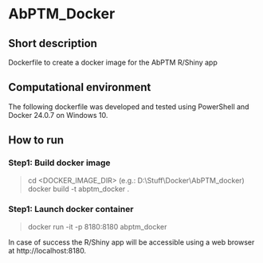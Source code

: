 # AbPTM_Docker

## Short description
Dockerfile to create a docker image for the AbPTM R/Shiny app

## Computational environment
The following dockerfile was developed and tested using PowerShell and Docker 24.0.7 on Windows 10.

## How to run
### Step1: Build docker image
>cd <DOCKER_IMAGE_DIR> (e.g.: D:\Stuff\Docker\AbPTM_docker)
>docker build -t abptm_docker .
### Step1: Launch docker container
>docker run -it -p 8180:8180 abptm_docker

In case of success the R/Shiny app will be accessible using a web browser at http://localhost:8180.
